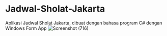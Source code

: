 # Jadwal-Sholat-Jakarta
Aplikasi Jadwal Sholat Jakarta, dibuat dengan bahasa program C# dengan Windows Form App
![Screenshot (716)](https://user-images.githubusercontent.com/81379911/152749508-868d96c4-08cf-4dec-95e6-4753e11fae1e.png)
